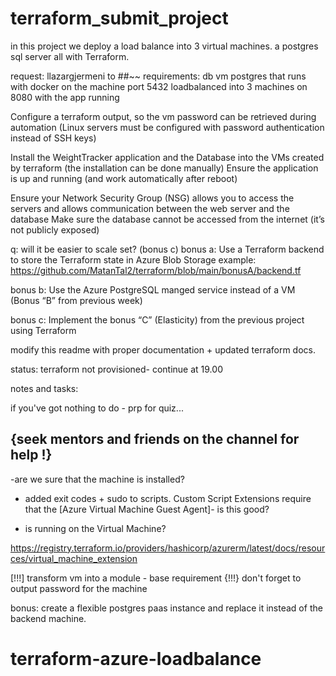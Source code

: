 # terraform_submit_project

in this project we deploy a load balance into 3 virtual machines.
a postgres sql server all with Terraform.

request: llazargjermeni to
##~~ requirements:
db vm postgres that runs with docker on the machine port 5432
loadbalanced into 3 machines on 8080 with the app running

<!-- Use Terraform to define all the infrastructure -->
<!-- Use Terraform variables to configure at least 5 parameters for your template -->

Configure a terraform output, so the vm password can be retrieved during automation (Linux servers must be configured with password authentication instead of SSH keys)

<!-- Create a terraform module to reuse the code that creates the virtual machines -->

Install the WeightTracker application and the Database into the VMs created by terraform (the installation can be done manually)
Ensure the application is up and running (and work automatically after reboot)

Ensure your Network Security Group (NSG) allows you to access the servers and allows communication between the web server and the database
Make sure the database cannot be accessed from the internet (it’s not publicly exposed)

q: will it be easier to scale set? (bonus c)
bonus a:
Use a Terraform backend to store the Terraform state in Azure Blob Storage
example: https://github.com/MatanTal2/terraform/blob/main/bonusA/backend.tf

bonus b:
Use the Azure PostgreSQL manged service instead of a VM (Bonus “B” from previous week)

bonus c:
Implement the bonus “C” (Elasticity) from the previous project using Terraform

modify this readme with proper documentation + updated terraform docs.

status: terraform not provisioned- continue at 19.00

notes and tasks:

if you've got nothing to do - prp for quiz...

## {seek mentors and friends on the channel for help !}

-are we sure that the machine is installed?

- added exit codes + sudo to scripts.
  Custom Script Extensions require that the [Azure Virtual Machine Guest Agent]- is this good?

* is running on the Virtual Machine?

https://registry.terraform.io/providers/hashicorp/azurerm/latest/docs/resources/virtual_machine_extension

[!!!] transform vm into a module - base requirement
{!!!} don't forget to output password for the machine

bonus:
create a flexible postgres paas instance and replace it instead of the backend machine.
# terraform-azure-loadbalance
